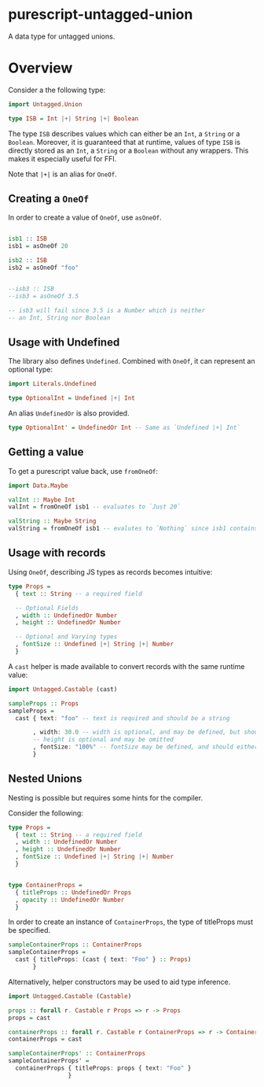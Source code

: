# purescript-untagged-union

A data type for untagged unions.

# Overview

Consider a the following type:

```purescript
import Untagged.Union

type ISB = Int |+| String |+| Boolean
```

The type `ISB` describes values which can either be an `Int`, a `String` or a `Boolean`. Moreover, it is guaranteed that at runtime, values of type `ISB` is directly stored as an `Int`, a `String` or a `Boolean` without any wrappers. This makes it especially useful for FFI.

Note that `|+|` is an alias for `OneOf`.

## Creating a `OneOf`

In order to create a value of `OneOf`, use `asOneOf`.

```purescript

isb1 :: ISB
isb1 = asOneOf 20

isb2 :: ISB
isb2 = asOneOf "foo"


--isb3 :: ISB
--isb3 = asOneOf 3.5

-- isb3 will fail since 3.5 is a Number which is neither
-- an Int, String nor Boolean

```

## Usage with Undefined

The library also defines `Undefined`. Combined with `OneOf`, it can represent an optional type:

```purescript
import Literals.Undefined

type OptionalInt = Undefined |+| Int
```

An alias `UndefinedOr` is also provided.

```purescript
type OptionalInt' = UndefinedOr Int -- Same as `Undefined |+| Int`
```

## Getting a value

To get a purescript value back, use `fromOneOf`:

```purescript
import Data.Maybe

valInt :: Maybe Int
valInt = fromOneOf isb1 -- evaluates to `Just 20`

valString :: Maybe String
valString = fromOneOf isb1 -- evalutes to `Nothing` since isb1 contains an Int

```

## Usage with records

Using `OneOf`, describing JS types as records becomes intuitive:

```purescript
type Props =
  { text :: String -- a required field

  -- Optional Fields
  , width :: UndefinedOr Number
  , height :: UndefinedOr Number

  -- Optional and Varying types
  , fontSize :: Undefined |+| String |+| Number
  }
```

A `cast` helper is made available to convert records with the same runtime value:

```purescript
import Untagged.Castable (cast)

sampleProps :: Props
sampleProps =
  cast { text: "foo" -- text is required and should be a string

       , width: 30.0 -- width is optional, and may be defined, but should be a Number
       -- height is optional and may be omitted
       , fontSize: "100%" -- fontSize may be defined, and should either be a string or number
       }

```

## Nested Unions

Nesting is possible but requires some hints for the compiler.

Consider the following:

```purescript
type Props =
  { text :: String -- a required field
  , width :: UndefinedOr Number
  , height :: UndefinedOr Number
  , fontSize :: Undefined |+| String |+| Number
  }


type ContainerProps =
  { titleProps :: UndefinedOr Props
  , opacity :: UndefinedOr Number
  }
```

In order to create an instance of `ContainerProps`, the type of titleProps must be specified.

```purescript
sampleContainerProps :: ContainerProps
sampleContainerProps =
  cast { titleProps: (cast { text: "Foo" } :: Props)
       }
```

Alternatively, helper constructors may be used to aid type inference.

```purescript
import Untagged.Castable (Castable)

props :: forall r. Castable r Props => r -> Props
props = cast

containerProps :: forall r. Castable r ContainerProps => r -> ContainerProps
containerProps = cast

sampleContainerProps' :: ContainerProps
sampleContainerProps' =
  containerProps { titleProps: props { text: "Foo" }
                 }
```
